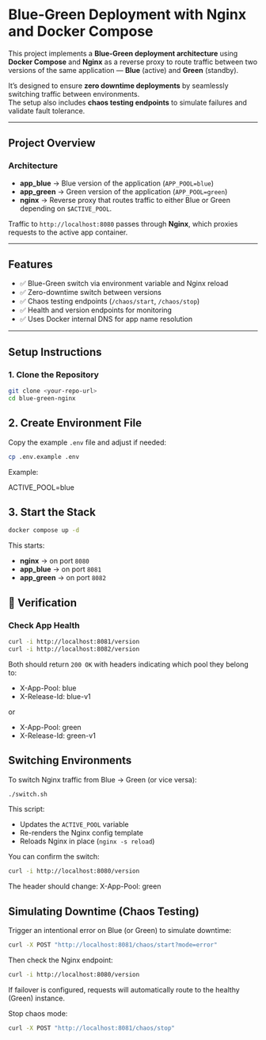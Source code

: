 # Blue-Green Deployment with Nginx and Docker Compose

This project implements a **Blue-Green deployment architecture** using **Docker Compose** and **Nginx** as a reverse proxy to route traffic between two versions of the same application — **Blue** (active) and **Green** (standby).

It’s designed to ensure **zero downtime deployments** by seamlessly switching traffic between environments.  
The setup also includes **chaos testing endpoints** to simulate failures and validate fault tolerance.

---

## Project Overview

### Architecture
- **app_blue** → Blue version of the application (`APP_POOL=blue`)
- **app_green** → Green version of the application (`APP_POOL=green`)
- **nginx** → Reverse proxy that routes traffic to either Blue or Green depending on `$ACTIVE_POOL`.

Traffic to `http://localhost:8080` passes through **Nginx**, which proxies requests to the active app container.


---

## Features
- ✅ Blue-Green switch via environment variable and Nginx reload  
- ✅ Zero-downtime switch between versions  
- ✅ Chaos testing endpoints (`/chaos/start`, `/chaos/stop`)  
- ✅ Health and version endpoints for monitoring  
- ✅ Uses Docker internal DNS for app name resolution  

---

## Setup Instructions

### 1. Clone the Repository
```bash
git clone <your-repo-url>
cd blue-green-nginx
```


## 2. Create Environment File

Copy the example `.env` file and adjust if needed:

```bash
cp .env.example .env
```
Example:

ACTIVE_POOL=blue

## 3. Start the Stack
```bash
docker compose up -d
```
This starts:

- **nginx** → on port `8080`
- **app_blue** → on port `8081`
- **app_green** → on port `8082`

## 🧪 Verification

### Check App Health

```bash
curl -i http://localhost:8081/version
curl -i http://localhost:8082/version
```

Both should return `200 OK` with headers indicating which pool they belong to:
- X-App-Pool: blue
- X-Release-Id: blue-v1

or

- X-App-Pool: green
- X-Release-Id: green-v1

##  Switching Environments

To switch Nginx traffic from Blue → Green (or vice versa):

```bash
./switch.sh
```

This script:
- Updates the `ACTIVE_POOL` variable
- Re-renders the Nginx config template
- Reloads Nginx in place (`nginx -s reload`)

You can confirm the switch:

```bash
curl -i http://localhost:8080/version
```

The header should change:
X-App-Pool: green

## Simulating Downtime (Chaos Testing)

Trigger an intentional error on Blue (or Green) to simulate downtime:

```bash
curl -X POST "http://localhost:8081/chaos/start?mode=error"
```

Then check the Nginx endpoint:
```bash
curl -i http://localhost:8080/version
```

If failover is configured, requests will automatically route to the healthy (Green) instance.

Stop chaos mode:
```bash
curl -X POST "http://localhost:8081/chaos/stop"
```





